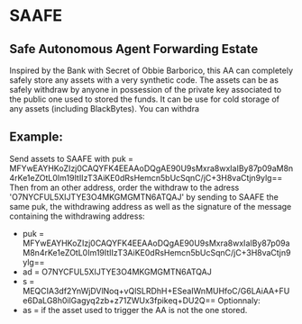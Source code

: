 # SAAFE
## Safe Autonomous Agent Forwarding Estate

Inspired by the Bank with Secret of Obbie Barborico, this AA can completely safely store any assets with a very synthetic code. The assets can be as safely withdraw by anyone in possession of the private key associated to the public one used to stored the funds.
It can be use for cold storage of any assets (including BlackBytes).
You can withdra

## Example:
Send assets to SAAFE with puk = MFYwEAYHKoZIzj0CAQYFK4EEAAoDQgAE90U9sMxra8wxIaIBy87p09aM8n4rKe1eZOtL0Im19ItIIzT3AiKE0dRsHemcn5bUcSqnC/jC+3H8vaCtjn9ylg==
Then from an other address, order the withdraw to the adress 'O7NYCFUL5XIJTYE3O4MKGMGMTN6ATQAJ' by sending to SAAFE the same puk, the withdrawing address as well as the signature of the message containing the withdrawing address:
* puk = MFYwEAYHKoZIzj0CAQYFK4EEAAoDQgAE90U9sMxra8wxIaIBy87p09aM8n4rKe1eZOtL0Im19ItIIzT3AiKE0dRsHemcn5bUcSqnC/jC+3H8vaCtjn9ylg==
* ad = O7NYCFUL5XIJTYE3O4MKGMGMTN6ATQAJ
* s = MEQCIA3df2YnWjDVlNoq+vQlSLRDhH+ESeaIWnMUHfoC/G6LAiAA+FUe6DaLG8h0ilGagyq2zb+z71ZWUx3fpikeq+DU2Q==
Optionnaly:
* as = <asset name >
if the asset used to trigger the AA is not the one stored.
